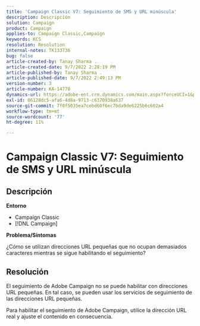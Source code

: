 ```yaml
---
title: 'Campaign Classic V7: Seguimiento de SMS y URL minúscula'
description: Descripción
solution: Campaign
product: Campaign
applies-to: Campaign Classic,Campaign
keywords: KCS
resolution: Resolution
internal-notes: TK133736
bug: false
article-created-by: Tanay Sharma .
article-created-date: 9/7/2022 2:28:19 PM
article-published-by: Tanay Sharma .
article-published-date: 9/7/2022 2:49:13 PM
version-number: 3
article-number: KA-14770
dynamics-url: https://adobe-ent.crm.dynamics.com/main.aspx?forceUCI=1&pagetype=entityrecord&etn=knowledgearticle&id=da90614b-b92e-ed11-9db1-002248086735
exl-id: 06128dc5-afa6-4d8a-9713-c6370938a637
source-git-commit: 7f0f5035ea7cebd60f6ec7bda9de6225b6c602a4
workflow-type: tm+mt
source-wordcount: '77'
ht-degree: 11%

---
```


# Campaign Classic V7: Seguimiento de SMS y URL minúscula

## Descripción


<b>Entorno</b>

- Campaign Classic
- [!DNL Campaign]




<b>Problema/Síntomas</b>

¿Cómo se utilizan direcciones URL pequeñas que no ocupan demasiados caracteres mientras se sigue habilitando el seguimiento?


## Resolución


El seguimiento de Adobe Campaign no se puede habilitar con direcciones URL pequeñas. En tal caso, se pueden usar los servicios de seguimiento de las direcciones URL pequeñas.

Para habilitar el seguimiento de Adobe Campaign, utilice la dirección URL real y ajuste el contenido en consecuencia.
